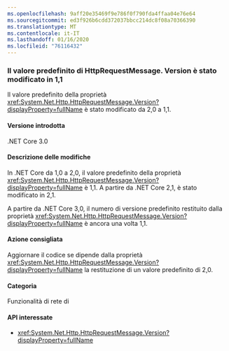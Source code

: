 ```yaml
---
ms.openlocfilehash: 9aff20e35469f9e786f0f790fda4ffaa04e76e64
ms.sourcegitcommit: ed3f926b6cdd372037bbcc214dc8f08a70366390
ms.translationtype: MT
ms.contentlocale: it-IT
ms.lasthandoff: 01/16/2020
ms.locfileid: "76116432"
---
```

### <a name="default-value-of-httprequestmessageversion-changed-to-11"></a>Il valore predefinito di HttpRequestMessage. Version è stato modificato in 1,1

Il valore predefinito della proprietà <xref:System.Net.Http.HttpRequestMessage.Version?displayProperty=fullName> è stato modificato da 2,0 a 1,1.

#### <a name="version-introduced"></a>Versione introdotta

.NET Core 3.0

#### <a name="change-description"></a>Descrizione delle modifiche

In .NET Core da 1,0 a 2,0, il valore predefinito della proprietà <xref:System.Net.Http.HttpRequestMessage.Version?displayProperty=fullName> è 1,1. A partire da .NET Core 2,1, è stato modificato in 2,1.

A partire da .NET Core 3,0, il numero di versione predefinito restituito dalla proprietà <xref:System.Net.Http.HttpRequestMessage.Version?displayProperty=fullName> è ancora una volta 1,1.

#### <a name="recommended-action"></a>Azione consigliata

Aggiornare il codice se dipende dalla proprietà <xref:System.Net.Http.HttpRequestMessage.Version?displayProperty=fullName> la restituzione di un valore predefinito di 2,0.

#### <a name="category"></a>Categoria

Funzionalità di rete di

#### <a name="affected-apis"></a>API interessate

- <xref:System.Net.Http.HttpRequestMessage.Version?displayProperty=fullName>

<!--
a def
### Affected APIs

- `P:System.Net.Http.HttpRequestMessage.Version`

-->
